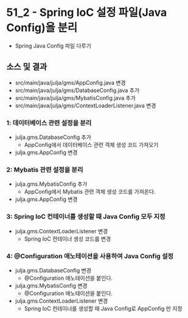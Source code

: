 # 51_2 - Spring IoC 설정 파일(Java Config)을 분리

- Spring Java Config 파일 다루기

## 소스 및 결과

- src/main/java/julja/gms/AppConfig.java 변경
- src/main/java/julja/gms/DatabaseConfig.java 추가
- src/main/java/julja/gms/MybatisConfig.java 추가
- src/main/java/julja/gms/ContextLoaderListener.java 변경


### 1: 데이터베이스 관련 설정을 분리

- julja.gms.DatabaseConfig 추가
  - AppConfig에서 데이터베이스 관련 객체 생성 코드 가져오기
- julja.gms.AppConfig 변경
  
### 2: Mybatis 관련 설정을 분리

- julja.gms.MybatisConfig 추가
  - AppConfig에서 Mybatis 관련 객체 생성 코드를 가져온다.
- julja.gms.AppConfig 변경

### 3: Spring IoC 컨테이너를 생성할 때 Java Config 모두 지정

- julja.gms.ContextLoaderListener 변경
  - Spring IoC 컨테이너 생성 코드를 변경
  
### 4: @Configuration 애노테이션을 사용하여 Java Config 설정

- julja.gms.DatabaseConfig 변경
  - @Configuration 애노테이션을 붙인다.
- julja.gms.MybatisConfig 변경
  - @Configuration 애노테이션을 붙인다.
- julja.gms.ContextLoaderListener 변경
  - Spring IoC 컨테이너를 생성할 때 Java Config로 AppConfig 만 지정